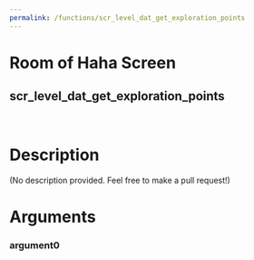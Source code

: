 ```yaml
---
permalink: /functions/scr_level_dat_get_exploration_points
---
```

# Room of Haha Screen  
## scr_level_dat_get_exploration_points  
&nbsp;  
# Description  
(No description provided. Feel free to make a pull request!) 
&nbsp;  
# Arguments
### argument0

&nbsp;  


